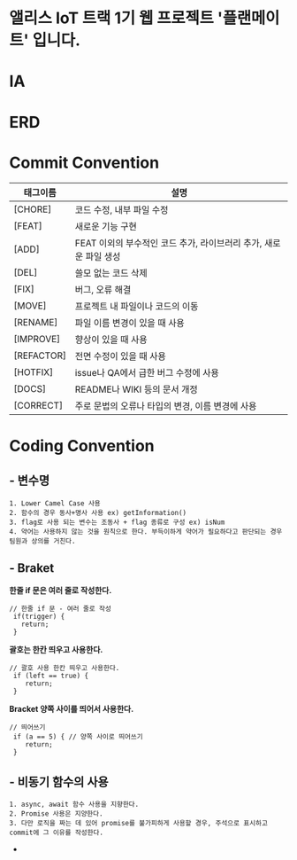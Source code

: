 # 앨리스 IoT 트랙 1기 웹 프로젝트 '플랜메이트' 입니다.

# IA

# ERD

# Commit Convention
| 태그이름 | 설명 |
| ------ | ------ |
| [CHORE] | 코드 수정, 내부 파일 수정 |
| [FEAT] | 새로운 기능 구현 |
| [ADD] | FEAT 이외의 부수적인 코드 추가, 라이브러리 추가, 새로운 파일 생성 |
| [DEL] | 쓸모 없는 코드 삭제 |
| [FIX] | 버그, 오류 해결 |
| [MOVE] | 프로젝트 내 파일이나 코드의 이동 |
| [RENAME] | 파일 이름 변경이 있을 때 사용 |
| [IMPROVE] | 향상이 있을 때 사용 |
| [REFACTOR] | 전면 수정이 있을 때 사용 |
| [HOTFIX] | issue나 QA에서 급한 버그 수정에 사용 |
| [DOCS] | README나 WIKI 등의 문서 개정 |
| [CORRECT] | 주로 문법의 오류나 타입의 변경, 이름 변경에 사용 |


# Coding Convention
## - 변수명
    1. Lower Camel Case 사용
    2. 함수의 경우 동사+명사 사용 ex) getInformation()
    3. flag로 사용 되는 변수는 조동사 + flag 종류로 구성 ex) isNum
    4. 약어는 사용하지 않는 것을 원칙으로 한다. 부득이하게 약어가 필요하다고 판단되는 경우 팀원과 상의를 거친다.

## - Braket
**한줄 if 문은 여러 줄로 작성한다.**
```
// 한줄 if 문 - 여러 줄로 작성
 if(trigger) {
   return;
 }
```

**괄호는 한칸 띄우고 사용한다.**
```
// 괄호 사용 한칸 띄우고 사용한다.
 if (left == true) {
    return;
 }
```

**Bracket 양쪽 사이를 띄어서 사용한다.**
```
// 띄어쓰기
 if (a == 5) { // 양쪽 사이로 띄어쓰기
    return;  
 }
```
## - 비동기 함수의 사용
    1. async, await 함수 사용을 지향한다.
    2. Promise 사용은 지양한다.
    3. 다만 로직을 짜는 데 있어 promise를 불가피하게 사용할 경우, 주석으로 표시하고 commit에 그 이유를 작성한다.

-